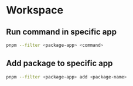# Workspace

## Run command in specific app
```bash
pnpm --filter <package-app> <command>
```

## Add package to specific app
```bash
pnpm --filter <package-app> add <package-name>
```

